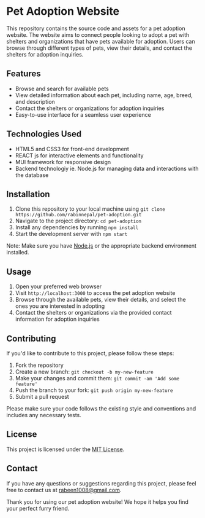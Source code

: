 # Pet Adoption Website

This repository contains the source code and assets for a pet adoption website. The website aims to connect people looking to adopt a pet with shelters and organizations that have pets available for adoption. Users can browse through different types of pets, view their details, and contact the shelters for adoption inquiries.

## Features

- Browse and search for available pets
- View detailed information about each pet, including name, age, breed, and description
- Contact the shelters or organizations for adoption inquiries
- Easy-to-use interface for a seamless user experience

## Technologies Used

- HTML5 and CSS3 for front-end development
- REACT js for interactive elements and functionality
- MUI framework for responsive design
- Backend technologiy ie. Node.js for managing data and interactions with the database

## Installation

1. Clone this repository to your local machine using `git clone https://github.com/rabinnepal/pet-adoption.git`
2. Navigate to the project directory: `cd pet-adoption`
3. Install any dependencies by running `npm install`
4. Start the development server with `npm start`

Note: Make sure you have [Node.js](https://nodejs.org/) or the appropriate backend environment installed.

## Usage

1. Open your preferred web browser
2. Visit `http://localhost:3000` to access the pet adoption website
3. Browse through the available pets, view their details, and select the ones you are interested in adopting
4. Contact the shelters or organizations via the provided contact information for adoption inquiries

## Contributing

If you'd like to contribute to this project, please follow these steps:

1. Fork the repository
2. Create a new branch: `git checkout -b my-new-feature`
3. Make your changes and commit them: `git commit -am 'Add some feature'`
4. Push the branch to your fork: `git push origin my-new-feature`
5. Submit a pull request

Please make sure your code follows the existing style and conventions and includes any necessary tests.

## License

This project is licensed under the [MIT License](LICENSE.md).

## Contact

If you have any questions or suggestions regarding this project, please feel free to contact us at [rabeen1008@gmail.com](mailto:rabeen1008@gmail.com).

Thank you for using our pet adoption website! We hope it helps you find your perfect furry friend.
